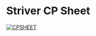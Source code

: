 # Striver CP Sheet
[![CPSHEET](https://takeuforward.org/wp-content/uploads/2022/01/Strivers-CP-Sheet-scaled.webp)](https://www.youtube.com/watch?v=lshnQc0UJP8)
